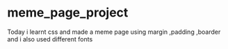# meme_page_project
Today i learnt css and made a meme page using margin ,padding ,boarder and i also used different fonts
